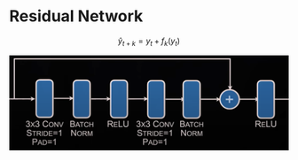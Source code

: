 # Residual Network

$$
\hat y_{t+k} = y_t + f_k(y_t)
$$

![image-20240310004317622](./assets/resnet.png)
